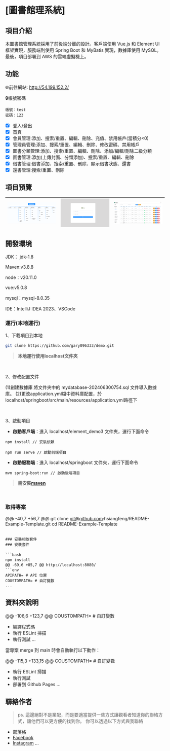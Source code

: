 
# [圖書館理系統]
## 項目介紹
本圖書館管理系統採用了前後端分離的設計。客戶端使用 Vue.js 和 Element UI 框架實現，服務端則使用 Spring Boot 和 MyBatis 實現，數據庫使用 MySQL。最後，項目部署到 AWS 的雲端虛擬機上。
## 功能

:globe_with_meridians:前往網站: http://54.199.152.2/

:lock:帳號密碼 
```bash
帳號：test
密碼：123
```
- [x] 登入/登出
- [x] 首頁
- [x] 會員管理:添加、搜索/重置、編輯、刪除、充值、禁用帳戶(當積分<0)
- [x] 管理員管理:添加、搜索/重置、編輯、刪除、修改密碼、禁用帳戶
- [x] 圖書分類管理:添加、搜索/重置、編輯、刪除、添加/編輯/刪除二級分類
- [x] 圖書管理:添加(上傳封面、分類添加)、搜索/重置、編輯、刪除
- [x] 借書管理:借書添加、搜索/重置、刪除、顯示借書狀態、還書
- [x] 還書管理:搜索/重置、刪除

## 項目預覽
|<img src = "https://github.com/gary096333/test/blob/master/%E5%9C%96%E6%9B%B8%E7%AE%A1%E7%90%86%E7%B3%BB%E7%B5%B1.png">|<img src="https://github.com/gary096333/test/blob/master/login.png">|<img src="https://github.com/gary096333/test/blob/master/userList.png" >|
|--|--|--|

## 開發環境

JDK： jdk-1.8

Maven:v3.8.8

node：v20.11.0

vue:v5.0.8

mysql：mysql-8.0.35

IDE：IntelliJ IDEA 2023、VSCode

### 運行(本地運行)


1、下載項目到本地
```bash
git clone https://github.com/gary096333/demo.git
```
>**本地運行使用localhost文件夾**

<br/>

2、修改配置文件

(1)創建數據庫 將文件夾中的 mydatabase-202406300754.sql 文件導入數據庫。
(2)更改application.yml檔中資料庫配置，於localhost/springboot/src/main/resources/application.yml路徑下

<br/>

3、啟動項目

- **啟動客戶端**：進入 localhost/element_demo3 文件夾，運行下面命令

```
npm install // 安裝依賴

npm run serve // 啟動前端項目
```
- **啟動服務端**：進入 localhost/springboot 文件夾，運行下面命令

```
mvn spring-boot:run // 啟動後端項目
```
>**需安裝[maven](https://maven.apache.org/download.cgi)**

<br/>













### 取得專案

@@ -40,7 +56,7 @@ git clone git@github.com:hsiangfeng/README-Example-Template.git
cd README-Example-Template
```

### 安裝相依套件
### 安裝套件

```bash
npm install
@@ -69,6 +85,7 @@ http://localhost:8080/
```env
APIPATH= # API 位置
COUSTOMPATH= # 自訂變數
...
```

## 資料夾說明
@@ -106,6 +123,7 @@ COUSTOMPATH= # 自訂變數
- 編譯程式碼
- 執行 ESLint 掃描
- 執行測試
...

當專案 merge 到 main 時會自動執行以下動作：

@@ -115,3 +133,15 @@ COUSTOMPATH= # 自訂變數
- 執行 ESLint 掃描
- 執行測試
- 部署到 Github Pages
...

## 聯絡作者

> ps. 這邊絕對不是業配，而是要適當提供一些方式讓觀看者知道你的聯絡方式，讓他們可以更方便的找到你。
你可以透過以下方式與我聯絡

- [部落格](https://israynotarray.com/)
- [Facebook](https://www.facebook.com/israynotarray)
- [Instagram](https://www.instagram.com/isray_notarray/)
...
